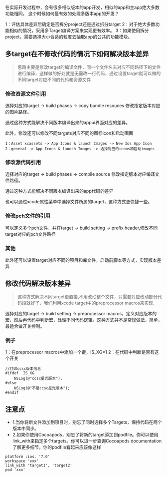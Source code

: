 在实际开发过程中，会有很多相似版本的app开发，相似的app和主app绝大多数功能相同， 这个时候如何最有效的处理多版本app的开发？


1：评估具体差异后确定是否拆分project还是通过拆分target
2：对于绝大多数功能相似的情况，采用多Target编译方案来实现更有效率。
3：如果使用拆分project，需要选择大小合适的粒度去抽取app的公共的功能模块。


## 多target在不修改代码的情况下如何解决版本差异
>	思路主要是修改target的编译文件，同一个文件名去对应不同路径下的文件进行编译，这样做的好处就是无需改一行代码，通过设置target就可以做的不同target对应不同的代码和资源文件

### 修改资源文件引用


选择对应的target -> build phases -> copy bundle resouces 修改指定版本对应的图片路径。

通过这种方式能解决不同版本编译出来的appui界面对应的差异。

此外，修改还可以修改不同targets对应不同的图标icon和启动画面
````
1：Asset xcassets -> App Icons & launch Images -> New Ios App Icon 	
2：general -> App Icons & launch Images -> 选择对应的icons和启动images
````


### 修改源代码引用

选择对应的target -> build phases -> compile source 修改指定版本对应编译文件路径。

通过这种方式能解决不同版本编译出来的app代码的差异

也可以通过xcode属性菜单中选择文件所属的target，这种方式更快捷一些。


### 修改pch文件的引用
可以定义多个pch文件，并在target -> build setting ->  prefix header,修改不同target对应的pch文件路径


### 其他
此外还可以设置target对应不同的项目和库文件，启动前脚本等方式，实现版本差异


## 修改代码解决版本差异
>	这种方式解决不同target更直接,不用改动整个文件，只需要对应改动部分代码段就好了，我们利用xcode target中的preprocessor macros来实现.

选择对应的target -> build setting -> preprocessor macros，定义对应版本的宏，然后再代码中判断宏，处理不同代码逻辑。这种方式并不是常规做法，简单，最适合做开关控制。

### 例子

1：在preprocessor macros中添加一个键，IS_XG=1
2：在代码中判断是否有这个开关

````objc
//打印ccsc版本信息
#ifdef  IS_XG
    NSLog(@"ccsc星光版本");
#else
    NSLog(@"不是ccsc星光版本");
#endif
````



## 注意点

-	1.当你将新文件添加到项目时，别忘了同时选择多个Targets，保持代码在两个版本中同步。 
-	2.如果你使用Cocoapods，别忘了将新的target添加到podfile。你可以使用 link_with来指定多个targets。你可以进一步查询Cocoapods documentation了解更多细节。你的podfile看起来应该像这样

```` 
platform :ios, '7.0'  
workspace 'xxx'  
link_with 'target1', 'target2'  
pod 'xxx'  

````
